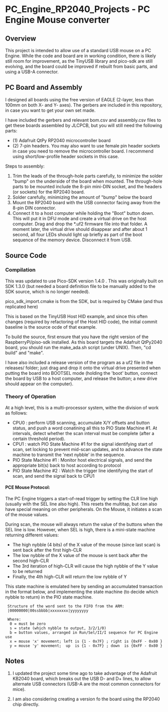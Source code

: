 # PC_Engine_RP2040_Projects - PC Engine Mouse converter

## Overview

This project is intended to allow use of a standard USB mouse on a PC Engine.
While the code and board are in working condition, there is likely still room for improvement,
as the TinyUSB library and pico-sdk are still evolving, and the board could be improved if rebuilt from
basic parts, and using a USB-A connector.


## PC Board and Assembly

I designed all boards using the free version of EAGLE (2-layer, less than 100mm on both X- and Y- axes).
The gerbers are included in this repository, in case you want to get your own set made.

I have included the gerbers and relevant bom.csv and assembly.csv files to get these boards
assembled by JLCPCB, but you will still need the following parts:
- (1) Adafruit QtPy RP2040 microcontroller board
- (2) 7-pin headers.  You may also want to use female pin header sockets in case you need to remove the microcontroller board.
I recommend using short/low-profile header sockets in this case.

Steps to assembly:
1. Trim the leads of the through-hole parts carefully, to minimize the solder "bump" on the underside of the board when mounted.
The through-hole parts to be mounted include the 8-pin mini-DIN socket, and the headers (or sockets) for the RP2040 board.
2. Solder carefully, minimizing the amount of "bump" below the board
3. Mount the RP2040 board with the USB connector facing away from the 8-pin DIN connector.
4. Connect it to a host computer while holding the "Boot" button down.  This will put it in DFU mode and create a virtual drive
on the host computer.  Drag and drop the *.uf2 firmware file into that folder.  A moment later, the virtual drive should disappear
and after about 1 second, all four LEDs should light up briefly as part of the boot sequence of the memory device.  Disconnect it from USB.


## Source Code

### Compilation

This was updated to use Pico-SDK version 1.4.0 .
This was originally built on SDK 1.3.0 (but needed a board definition file to be manually added to the SDK source, which is no longer needed).

pico_sdk_import.cmake is from the SDK, but is required by CMake (and thus replicated here)

This is based on the TinyUSB Host HID example, and since this often changes (required by refactoring of
the Host HID code), the initial commit baseline is the source ocde of that example.

To build the source, first ensure that you have the right version of the RaspberryPi/piso-sdk installed.
As this board targets the Adafruit QtPy2040 board, you should run the make_ada.sh script (under UNIX).
Then, "cd build" and "make".

I have also included a release version of the program as a uf2 file in the releases/ folder; just drag and drop it
onto the virtual drive presented when putting the board into BOOTSEL mode (holding the 'boot' button, connect the
board by USB to a host computer, and release the button; a new drive should appear on the computer).

### Theory of Operation

At a high level, this is a multi-processor system, withe the division of work as follows:
- CPU0 : perform USB scanning, accumulate X/Y offsets and button status, and push a word conatining all this to PIO State Machine #1.
At intervals, detect whether the scan interval must be complete (after a certain threshold period).
- CPU1 : watch PIO State Machine #1 for the signal identifying start of scan, set locking to prevent mid-scan updates, and to advance the state machine to transmit the 'next nybble' in the sequence.
- PIO State Machine #1 : Monitor host electrical signals, and send the appropriate bit(s) back to host according to protocol
- PIO State Machine #2 : Watch the trigger line identifying the start of scan, and send the signal back to CPU1

#### PCE Mouse Protocol:

The PC Engine triggers a start-of-read trigger by setting the CLR line high (usually with
the SEL line also high).  This resets the multitap, but can also have special meaning on other
peripherals.  On the Mouse, it initiates a scan of the mouse values.

During scan, the mouse will always return the value of the buttons when the SEL line is low.
However, when SEL is high, there is a mini-state machine returning different values:
- The high nybble (4 bits) of the X value of the mouse (since last scan) is sent back after the first high-CLR
- The low nybble of the X value of the mouse is sent back after the second high-CLR
- The 3rd iteration of high-CLR will cause the high nybble of the Y value to be returned
- Finally, the 4th high-CLR will return the low nybble of Y

This state machine is emulated here by sending an accumulated transaction in the format below, and
implementing the state machine (to decide which nybble to return) in the PIO state machine.

     Structure of the word sent to the FIFO from the ARM:
     |00000000|00ssbbbb|xxxxxxxx|yyyyyyyy

     Where:
      0 = must be zero
      s = state (which nybble to output, 3/2/1/0)
      b = button values, arranged in Run/Sel/II/I sequence for PC Engine use
      x = mouse 'x' movement; left is {1 - 0x7F} ; right is {0xFF - 0x80 }
      y = mouse 'y' movement;  up  is {1 - 0x7F} ; down  is {0xFF - 0x80 }
 


## Notes

1. I updated the project some time ago to take advantage of the Adafruit KB2040 board, which breaks out the USB D- and D+
lines, to allow alternate USB connectors (USB-A are the most common connectors for mice).

2. I am also considering creating a version fo the board using the RP2040 chip directly.
